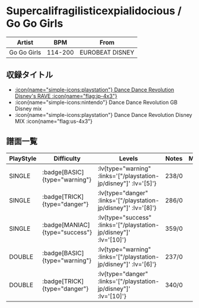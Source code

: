 # Supercalifragilisticexpialidocious / Go Go Girls

|Artist|BPM|From|
|------|---|----|
|Go Go Girls|114-200|EUROBEAT DISNEY|

## 収録タイトル

- [:icon{name="simple-icons:playstation"} Dance Dance Revolution Disney's RAVE :icon{name="flag:jp-4x3"}](/playstation-jp/disney)
- :icon{name="simple-icons:nintendo"} Dance Dance Revolution GB Disney mix
- :icon{name="simple-icons:playstation"} Dance Dance Revolution Disney MIX :icon{name="flag:us-4x3"}

## 譜面一覧

|PlayStyle|Difficulty|Levels|Notes|Movie|
|---------|----------|------|-----|-----|
|SINGLE| :badge[BASIC]{type="warning"} | :lv{type="warning" :links='["/playstation-jp/disney"]' :lv='[5]'} |238/0||
|SINGLE| :badge[TRICK]{type="danger"} | :lv{type="danger" :links='["/playstation-jp/disney"]' :lv='[8]'} |286/0||
|SINGLE| :badge[MANIAC]{type="success"} | :lv{type="success" :links='["/playstation-jp/disney"]' :lv='[10]'} |359/0||
|DOUBLE| :badge[BASIC]{type="warning"} | :lv{type="warning" :links='["/playstation-jp/disney"]' :lv='[6]'} |237/0||
|DOUBLE| :badge[TRICK]{type="danger"} | :lv{type="danger" :links='["/playstation-jp/disney"]' :lv='[10]'} |340/0||
